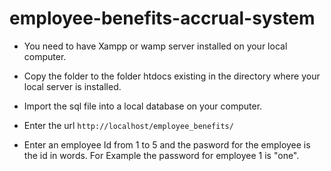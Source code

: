 # employee-benefits-accrual-system

- You need to have Xampp or wamp server installed on your local computer.

- Copy the folder to the folder htdocs existing in the directory where your local server is installed.

- Import the sql file into a local database on your computer.

- Enter the url ```http://localhost/employee_benefits/```

- Enter an employee Id from 1 to 5 and the pasword for the employee is the id in words. For Example the password for employee 1 is "one".


